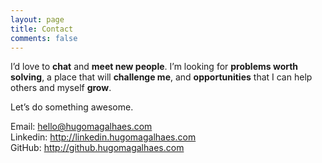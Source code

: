 ```yaml
---
layout: page
title: Contact
comments: false
---
```


<p>I&rsquo;d love to <strong>chat</strong> and <strong>meet new people</strong>. I&rsquo;m looking for <strong>problems worth solving</strong>, a place that will <strong>challenge me</strong>, and <strong>opportunities</strong> that I can help others and myself <strong>grow</strong>.&nbsp;</p>
<p>Let&rsquo;s do something awesome.</p>
<p>Email:&nbsp;<a href="mailto:hello@hugomagalhaes.com">hello@hugomagalhaes.com</a><br />Linkedin:&nbsp;<a href="http://linkedin.hugomagalhaes.com" target="_blank">http://linkedin.hugomagalhaes.com</a><br />GitHub:&nbsp;<a href="http://github.hugomagalhaes.com" target="_blank">http://github.hugomagalhaes.com</a></p>
